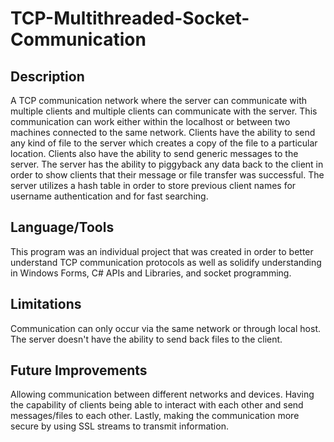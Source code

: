 # TCP-Multithreaded-Socket-Communication

## Description
A TCP communication network where the server can communicate with multiple clients and multiple clients can communicate with the server. This communication can work either within the localhost or between two machines connected to the same network. Clients have the ability to send any kind of file to the server which creates a copy of the file to a particular location. Clients also have the ability to send generic messages to the server. The server has the ability to piggyback any data back to the client in order to show clients that their message or file transfer was successful. The server utilizes a hash table in order to store previous client names for username authentication and for fast searching. 

## Language/Tools
This program was an individual project that was created in order to better understand TCP communication protocols as well as solidify understanding in Windows Forms, C# APIs and Libraries, and socket programming.

## Limitations
Communication can only occur via the same network or through local host. The server doesn't have the ability to send back files to the client.

## Future Improvements
Allowing communication between different networks and devices. Having the capability of clients being able to interact with each other and send messages/files to each other. Lastly, making the communication more secure by using SSL streams to transmit information.

